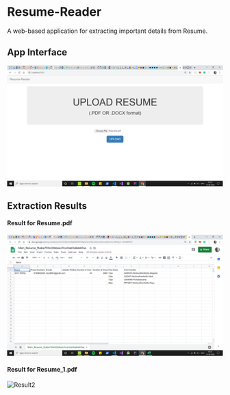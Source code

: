 # Resume-Reader
A web-based application for extracting important details from Resume.

## App Interface

![Interface](https://github.com/DivyPatel9881/Resume-Reader/blob/master/illustrations/app1.png)

## Extraction Results

#### Result for Resume.pdf
![Result1](https://github.com/DivyPatel9881/Resume-Reader/blob/master/illustrations/csv1.png)

#### Result for Resume_1.pdf
![Result2](https://github.com/DivyPatel9881/Resume-Reader/blob/master/illustrations/csv21.png)